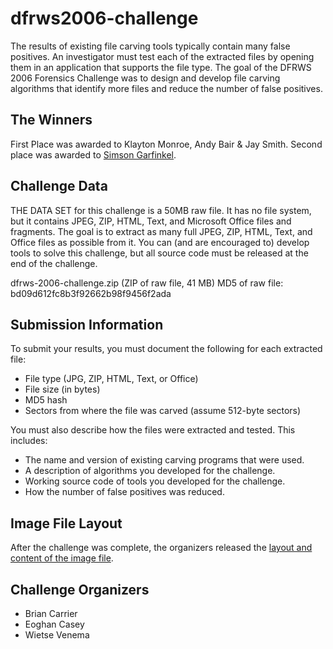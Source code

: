 # dfrws2006-challenge
The results of existing file carving tools typically contain many false positives. An investigator must test each of the extracted files by opening them in an application that supports the file type. The goal of the DFRWS 2006 Forensics Challenge was to design and develop file carving algorithms that identify more files and reduce the number of false positives.

## The Winners

First Place was awarded to Klayton Monroe, Andy Bair & Jay Smith.  Second place was awarded to [Simson Garfinkel](submissions/garfinkel-2006-challenge.zip).

## Challenge Data
THE DATA SET for this challenge is a 50MB raw file. It has no file system, but it contains JPEG, ZIP, HTML, Text, and Microsoft Office files and fragments. The goal is to extract as many full JPEG, ZIP, HTML, Text, and Office files as possible from it. You can (and are encouraged to) develop tools to solve this challenge, but all source code must be released at the end of the challenge.

dfrws-2006-challenge.zip (ZIP of raw file, 41 MB)
MD5 of raw file: bd09d612fc8b3f92662b98f9456f2ada

## Submission Information
To submit your results, you must document the following for each extracted file:

- File type (JPG, ZIP, HTML, Text, or Office)
- File size (in bytes)
- MD5 hash
- Sectors from where the file was carved (assume 512-byte sectors)

You must also describe how the files were extracted and tested. This includes:

- The name and version of existing carving programs that were used.
- A description of algorithms you developed for the challenge.
- Working source code of tools you developed for the challenge.
- How the number of false positives was reduced.

## Image File Layout

After the challenge was complete, the organizers released the [layout and content of the image file](file-image-layout.md).

## Challenge Organizers
- Brian Carrier
- Eoghan Casey
- Wietse Venema
